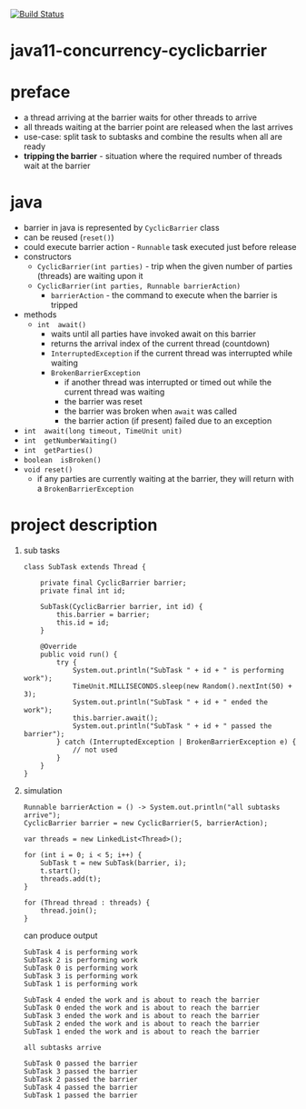 [![Build Status](https://travis-ci.com/mtumilowicz/java11-concurrency-cyclicbarrier.svg?branch=master)](https://travis-ci.com/mtumilowicz/java11-concurrency-cyclicbarrier)

# java11-concurrency-cyclicbarrier

# preface
* a thread arriving at the barrier waits for other threads to arrive
* all threads waiting at the barrier point are released when the last
arrives
* use-case: split task to subtasks and combine the results when all
are ready
* **tripping the barrier** - situation where the required number of threads wait at the barrier

# java
* barrier in java is represented by `CyclicBarrier` class
* can be reused (`reset()`)
* could execute barrier action - `Runnable` task executed
just before release
* constructors
    * `CyclicBarrier​(int parties)` -  trip when the given number of 
    parties (threads) are waiting upon it
    * `CyclicBarrier​(int parties, Runnable barrierAction)`
        * `barrierAction` - the command to execute when the barrier 
        is tripped
* methods
    * `int	await()`
        * waits until all parties have invoked await on this 
        barrier
        * returns the arrival index of the current thread (countdown)
        * `InterruptedException` if the current thread was 
        interrupted while waiting
        * `BrokenBarrierException`
             *  if another thread was interrupted or timed out 
             while the current thread was waiting
             * the barrier was reset
             * the barrier was broken when `await` was called
             * the barrier action (if present) failed due to 
             an exception
* `int	await​(long timeout, TimeUnit unit)`
* `int	getNumberWaiting()`
* `int	getParties()`	
* `boolean	isBroken()`
* `void	reset()`
    * if any parties are currently waiting at the barrier, 
    they will return with a `BrokenBarrierException`
    
# project description
1. sub tasks
    ```
    class SubTask extends Thread {
        
        private final CyclicBarrier barrier;
        private final int id;
    
        SubTask(CyclicBarrier barrier, int id) {
            this.barrier = barrier;
            this.id = id;
        }
    
        @Override
        public void run() {
            try {
                System.out.println("SubTask " + id + " is performing work");
                TimeUnit.MILLISECONDS.sleep(new Random().nextInt(50) + 3);
                System.out.println("SubTask " + id + " ended the work");
                this.barrier.await();
                System.out.println("SubTask " + id + " passed the barrier");
            } catch (InterruptedException | BrokenBarrierException e) {
                // not used
            }
        }
    }
    ```
1. simulation
    ```
    Runnable barrierAction = () -> System.out.println("all subtasks arrive");
    CyclicBarrier barrier = new CyclicBarrier(5, barrierAction);
    
    var threads = new LinkedList<Thread>();
    
    for (int i = 0; i < 5; i++) {
        SubTask t = new SubTask(barrier, i);
        t.start();
        threads.add(t);
    }
    
    for (Thread thread : threads) {
        thread.join();
    }
    ```
    can produce output
    ```
    SubTask 4 is performing work
    SubTask 2 is performing work
    SubTask 0 is performing work
    SubTask 3 is performing work
    SubTask 1 is performing work
    
    SubTask 4 ended the work and is about to reach the barrier
    SubTask 0 ended the work and is about to reach the barrier
    SubTask 3 ended the work and is about to reach the barrier
    SubTask 2 ended the work and is about to reach the barrier
    SubTask 1 ended the work and is about to reach the barrier
    
    all subtasks arrive
    
    SubTask 0 passed the barrier
    SubTask 3 passed the barrier
    SubTask 2 passed the barrier
    SubTask 4 passed the barrier
    SubTask 1 passed the barrier
    ```